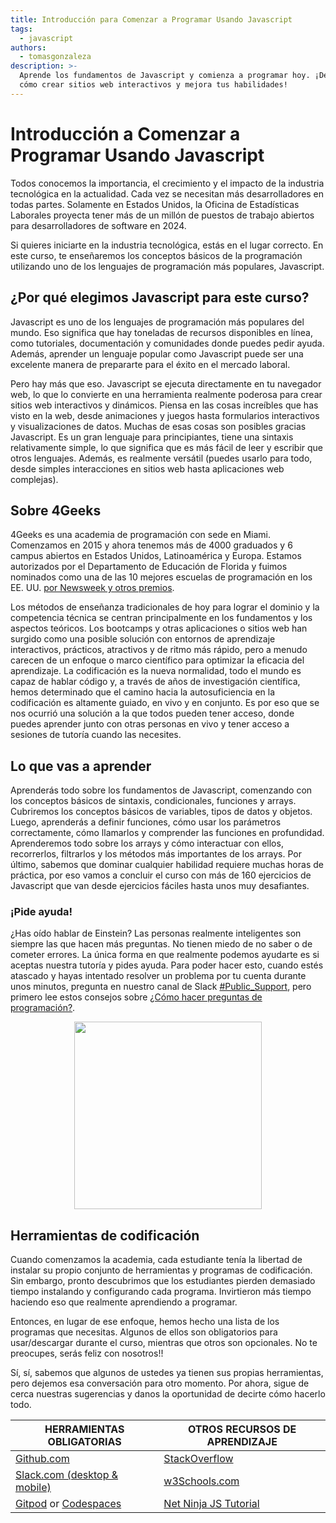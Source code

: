 ```yaml
---
title: Introducción para Comenzar a Programar Usando Javascript
tags:
  - javascript
authors:
  - tomasgonzaleza
description: >-
  Aprende los fundamentos de Javascript y comienza a programar hoy. ¡Descubre
  cómo crear sitios web interactivos y mejora tus habilidades!
---
```

<!--hide-->
# Introducción a Comenzar a Programar Usando Javascript
<!--endhide-->

Todos conocemos la importancia, el crecimiento y el impacto de la industria tecnológica en la actualidad. Cada vez se necesitan más desarrolladores en todas partes. Solamente en Estados Unidos, la Oficina de Estadísticas Laborales proyecta tener más de un millón de puestos de trabajo abiertos para desarrolladores de software en 2024.

Si quieres iniciarte en la industria tecnológica, estás en el lugar correcto. En este curso, te enseñaremos los conceptos básicos de la programación utilizando uno de los lenguajes de programación más populares, Javascript.

## ¿Por qué elegimos Javascript para este curso?

Javascript es uno de los lenguajes de programación más populares del mundo. Eso significa que hay toneladas de recursos disponibles en línea, como tutoriales, documentación y comunidades donde puedes pedir ayuda. Además, aprender un lenguaje popular como Javascript puede ser una excelente manera de prepararte para el éxito en el mercado laboral.

Pero hay más que eso. Javascript se ejecuta directamente en tu navegador web, lo que lo convierte en una herramienta realmente poderosa para crear sitios web interactivos y dinámicos. Piensa en las cosas increíbles que has visto en la web, desde animaciones y juegos hasta formularios interactivos y visualizaciones de datos. Muchas de esas cosas son posibles gracias Javascript. Es un gran lenguaje para principiantes, tiene una sintaxis relativamente simple, lo que significa que es más fácil de leer y escribir que otros lenguajes. Además, es realmente versátil (puedes usarlo para todo, desde simples interacciones en sitios web hasta aplicaciones web complejas).

## Sobre 4Geeks

4Geeks es una academia de programación con sede en Miami. Comenzamos en 2015 y ahora tenemos más de 4000 graduados y 6 campus abiertos en Estados Unidos, Latinoamérica y Europa. Estamos autorizados por el Departamento de Educación de Florida y fuimos nominados como una de las 10 mejores escuelas de programación en los EE. UU. [por Newsweek y otros premios](https://4geeksacademy.com/us/awards).

Los métodos de enseñanza tradicionales de hoy para lograr el dominio y la competencia técnica se centran principalmente en los fundamentos y los aspectos teóricos. Los bootcamps y otras aplicaciones o sitios web han surgido como una posible solución con entornos de aprendizaje interactivos, prácticos, atractivos y de ritmo más rápido, pero a menudo carecen de un enfoque o marco científico para optimizar la eficacia del aprendizaje. La codificación es la nueva normalidad, todo el mundo es capaz de hablar código y, a través de años de investigación científica, hemos determinado que el camino hacia la autosuficiencia en la codificación es altamente guiado, en vivo y en conjunto. Es por eso que se nos ocurrió una solución a la que todos pueden tener acceso, donde puedes aprender junto con otras personas en vivo y tener acceso a sesiones de tutoría cuando las necesites.

## Lo que vas a aprender

Aprenderás todo sobre los fundamentos de Javascript, comenzando con los conceptos básicos de sintaxis, condicionales, funciones y arrays. Cubriremos los conceptos básicos de variables, tipos de datos y objetos. Luego, aprenderás a definir funciones, cómo usar los parámetros correctamente, cómo llamarlos y comprender las funciones en profundidad. Aprenderemos todo sobre los arrays y cómo interactuar con ellos, recorrerlos, filtrarlos y los métodos más importantes de los arrays. Por último, sabemos que dominar cualquier habilidad requiere muchas horas de práctica, por eso vamos a concluir el curso con más de 160 ejercicios de Javascript que van desde ejercicios fáciles hasta unos muy desafiantes.

### ¡Pide ayuda!

¿Has oído hablar de Einstein? Las personas realmente inteligentes son siempre las que hacen más preguntas. No tienen miedo de no saber o de cometer errores. La única forma en que realmente podemos ayudarte es si aceptas nuestra tutoría y pides ayuda. Para poder hacer esto, cuando estés atascado y hayas intentado resolver un problema por tu cuenta durante unos minutos, pregunta en nuestro canal de Slack [#Public_Support](https://4geeksacademy.slack.com/archives/CAZ9W99U4), pero primero lee estos consejos sobre [¿Cómo hacer preguntas de programación?](https://4geeks.com/es/how-to/como-hacer-preguntas-de-programacion).

<p style="text-align:center">
    <img class="my-class" src="https://github.com/breatheco-de/content/blob/master/src/assets/images/5f5f59bc-9efa-4ee9-bce6-6af9eedb4738.jpeg?raw=true" width="300">
</p>

## Herramientas de codificación

Cuando comenzamos la academia, cada estudiante tenía la libertad de instalar su propio conjunto de herramientas y programas de codificación. Sin embargo, pronto descubrimos que los estudiantes pierden demasiado tiempo instalando y configurando cada programa. Invirtieron más tiempo haciendo eso que realmente aprendiendo a programar.

Entonces, en lugar de ese enfoque, hemos hecho una lista de los programas que necesitas. Algunos de ellos son obligatorios para usar/descargar durante el curso, mientras que otros son opcionales. No te preocupes, serás feliz con nosotros!!

Sí, sí, sabemos que algunos de ustedes ya tienen sus propias herramientas, pero dejemos esa conversación para otro momento. Por ahora, sigue de cerca nuestras sugerencias y danos la oportunidad de decirte cómo hacerlo todo.

| HERRAMIENTAS OBLIGATORIAS                                         | OTROS RECURSOS DE APRENDIZAJE  |
| --------------------------------------------------------  | ------------------------  |
| [Github.com](https://github.com)                          | [StackOverflow](https://stackoverflow.com) |
| [Slack.com (desktop & mobile)](4geeksacademy.slack.com)   | [w3Schools.com](https://w3schools.com) |
| [Gitpod](https://gitpod.io/) or [Codespaces](https://github.com/features/codespaces) | [Net Ninja JS Tutorial](https://www.youtube.com/watch?v=qoSksQ4s_hg) |
